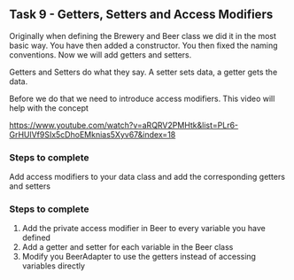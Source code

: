 ## Task 9 - Getters, Setters and Access Modifiers

Originally when defining the Brewery and Beer class we did it in the most basic way. You have then added a constructor.
You then fixed the naming conventions. Now we will add getters and setters.

Getters and Setters do what they say. A setter sets data, a getter gets the data. 

Before we do that we need to introduce access modifiers. This video will help with the concept

https://www.youtube.com/watch?v=aRQRV2PMHtk&list=PLr6-GrHUlVf9SIx5cDhoEMknias5Xyv67&index=18

### Steps to complete

Add access modifiers to your data class and add the corresponding getters and setters

### Steps to complete
1. Add the private access modifier in Beer to every variable you have defined 
2. Add a getter and setter for each variable in the Beer class
3. Modify you BeerAdapter to use the getters instead of accessing variables directly